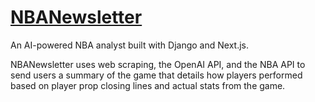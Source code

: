 # [NBANewsletter](https://nbanewsletter-oucdlz8a4-zjerath.vercel.app/)
An AI-powered NBA analyst built with Django and Next.js. 

NBANewsletter uses web scraping, the OpenAI API, and the NBA API to send users a summary of the game that details how players performed based on player prop closing lines and actual stats from the game.
